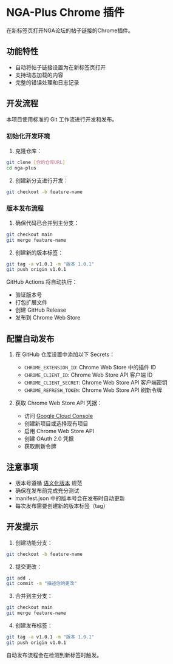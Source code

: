 # NGA-Plus Chrome 插件

在新标签页打开NGA论坛的帖子链接的Chrome插件。

## 功能特性

- 自动将帖子链接设置为在新标签页打开
- 支持动态加载的内容
- 完整的错误处理和日志记录

## 开发流程

本项目使用标准的 Git 工作流进行开发和发布。

### 初始化开发环境

1. 克隆仓库：
```bash
git clone [你的仓库URL]
cd nga-plus
```

2. 创建新分支进行开发：
```bash
git checkout -b feature-name
```

### 版本发布流程

1. 确保代码已合并到主分支：
```bash
git checkout main
git merge feature-name
```

2. 创建新的版本标签：
```bash
git tag -a v1.0.1 -m "版本 1.0.1"
git push origin v1.0.1
```

GitHub Actions 将自动执行：
- 验证版本号
- 打包扩展文件
- 创建 GitHub Release
- 发布到 Chrome Web Store

## 配置自动发布

1. 在 GitHub 仓库设置中添加以下 Secrets：
   - `CHROME_EXTENSION_ID`: Chrome Web Store 中的插件 ID
   - `CHROME_CLIENT_ID`: Chrome Web Store API 客户端 ID
   - `CHROME_CLIENT_SECRET`: Chrome Web Store API 客户端密钥
   - `CHROME_REFRESH_TOKEN`: Chrome Web Store API 刷新令牌

2. 获取 Chrome Web Store API 凭据：
   - 访问 [Google Cloud Console](https://console.cloud.google.com/)
   - 创建新项目或选择现有项目
   - 启用 Chrome Web Store API
   - 创建 OAuth 2.0 凭据
   - 获取刷新令牌

## 注意事项

- 版本号遵循 [语义化版本](https://semver.org/lang/zh-CN/) 规范
- 确保在发布前完成充分测试
- manifest.json 中的版本号会在发布时自动更新
- 每次发布需要创建新的版本标签（tag）

## 开发提示

1. 创建功能分支：
```bash
git checkout -b feature-name
```

2. 提交更改：
```bash
git add .
git commit -m "描述你的更改"
```

3. 合并到主分支：
```bash
git checkout main
git merge feature-name
```

4. 创建发布标签：
```bash
git tag -a v1.0.1 -m "版本 1.0.1"
git push origin v1.0.1
```

自动发布流程会在检测到新标签时触发。